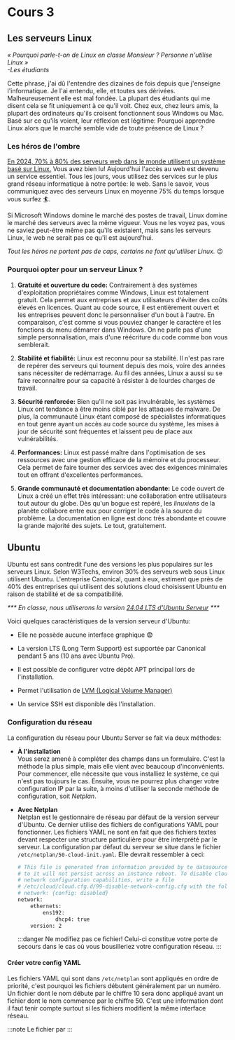 # Cours 3

## Les serveurs Linux <FAIcon icon="fa-brands fa-linux" size="1x"/>

*« Pourquoi parle-t-on de Linux en classe Monsieur ? Personne n'utilise Linux »<br/>-Les étudiants*

Cette phrase, j'ai dû l'entendre des dizaines de fois depuis que j'enseigne l'informatique. Je l'ai entendu, elle, et toutes ses dérivées. Malheureusement elle est mal fondée. La plupart des étudiants qui me disent cela se fit uniquement à ce qu'il voit. Chez eux, chez leurs amis, la plupart des ordinateurs qu'ils croisent fonctionnent sous Windows ou Mac. Basé sur ce qu'ils voient, leur réflexion est légitime: Pourquoi apprendre Linux alors que le marché semble vide de toute présence de Linux ?

### Les héros de l'ombre

<u>En 2024, 70% à 80% des serveurs web dans le monde utilisent un système basé sur Linux.</u> Vous avez bien lu! Aujourd'hui l'accès au web est devenu un service essentiel. Tous les jours, vous utilisez des services sur le plus grand réseau informatique à notre portée: le web. Sans le savoir, vous communiquez avec des serveurs Linux en moyenne 75% du temps lorsque vous surfez 🏄.

Si Microsoft Windows domine le marché des postes de travail, Linux domine le marché des serveurs avec la même vigueur. Vous ne les voyez pas, vous ne saviez peut-être même pas qu'ils existaient, mais sans les serveurs Linux, le web ne serait pas ce qu'il est aujourd'hui.

*Tout les héros ne portent pas de caps, certains ne font qu'utiliser Linux.* 😉

### Pourquoi opter pour un serveur Linux ?

1. **Gratuité et ouverture du code:**
    Contrairement à des systèmes d'exploitation propriétaires comme Windows, Linux est totalement gratuit. Cela permet aux entreprises et aux utilisateurs d'éviter des coûts élevés en licences. Quant au code source, il est entièrement ouvert et les entreprises peuvent donc le personnaliser d'un bout à l'autre. En comparaison, c'est comme si vous pouviez changer le caractère et les fonctions du menu démarrer dans Windows. On ne parle pas d'une simple personnalisation, mais d'une réécriture du code comme bon vous semblerait.

2. **Stabilité et fiabilité:**
    Linux est reconnu pour sa stabilité. Il n'est pas rare de repérer des serveurs qui tournent depuis des mois, voire des années sans nécessiter de redémarrage. Au fil des années, Linux a aussi su se faire reconnaitre pour sa capacité à résister à de lourdes charges de travail.

3. **Sécurité renforcée:**
    Bien qu'il ne soit pas invulnérable, les systèmes Linux ont tendance à être moins ciblé par les attaques de malware. De plus, la communauté Linux étant composé de spécialistes informatiques en tout genre ayant un accès au code source du système, les mises à jour de sécurité sont fréquentes et laissent peu de place aux vulnérabilités.

4. **Performances:**
    Linux est passé maître dans l'optimisation de ses ressources avec une gestion efficace de la mémoire et du processeur. Cela permet de faire tourner des services avec des exigences minimales tout en offrant d'excellentes performances.

5. **Grande communauté et documentation abondante:**
    Le code ouvert de Linux a créé un effet très intéressant: une collaboration entre utilisateurs tout autour du globe. Dès qu'un bogue est repéré, les *linuxiens* de la planète collabore entre eux pour corriger le code à la source du problème. La documentation en ligne est donc très abondante et couvre la grande majorité des sujets. Le tout, gratuitement.

## Ubuntu <FAIcon icon="fa-brands fa-ubuntu" size="1x"/>

Ubuntu est sans contredit l'une des versions les plus populaires sur les serveurs Linux. Selon W3Techs, environ 30% des serveurs web sous Linux utilisent Ubuntu. L'entreprise Canonical, quant à eux, estiment que près de 40% des entreprises qui utilisent des solutions cloud choisissent Ubuntu en raison de stabilité et de sa compatibilité.

*\*\*\* En classe, nous utiliserons la version [24.04 LTS d'Ubuntu Serveur](https://ubuntu.com/download/server) \*\*\**

Voici quelques caractéristiques de la version serveur d'Ubuntu:

- Elle ne possède aucune interface graphique 😨

- La version LTS (Long Term Support) est supportée par Canonical pendant 5 ans (10 ans avec Ubuntu Pro).

- Il est possible de configurer votre dépôt APT principal lors de l'installation.

- Permet l'utilisation de [LVM (Logical Volume Manager)](https://en.wikipedia.org/wiki/Logical_Volume_Manager_(Linux))

- Un service SSH est disponible dès l'installation.

### Configuration du réseau <FAIcon icon="fa-solid fa-network-wired" size="1x"/>

La configuration du réseau pour Ubuntu Server se fait via deux méthodes:

- **À l'installation**<br/>
Vous serez amené à compléter des champs dans un formulaire. C'est la méthode la plus simple, mais elle vient avec beaucoup d'inconvénients. Pour commencer, elle nécessite que vous installiez le système, ce qui n'est pas toujours le cas. Ensuite, vous ne pourrez plus changer votre configuration IP par la suite, à moins d'utiliser la seconde méthode de configuration, soit *Netplan*.

- **Avec Netplan**<br/>
Netplan est le gestionnaire de réseau par défaut de la version serveur d'Ubuntu. Ce dernier utilise des fichiers de configurations YAML pour fonctionner. Les fichiers YAML ne sont en fait que des fichiers textes devant respecter une structure particulière pour être interprété par le serveur. La configuration par défaut du serveur se situe dans le fichier `/etc/netplan/50-cloud-init.yaml`. Elle devrait ressembler à ceci:

    ```bash
    # This file is generated from information provided by te datasource. Changes
    # to it will not persist across an instance reboot. To disable cloud-init's
    # network configuration capabilities, write a file
    # /etc/cloud/cloud.cfg.d/99-disable-network-config.cfg with the following:
    # network: {config: disabled}
    network:
        ethernets:
            ens192:
                dhcp4: true
        version: 2
    ```
    :::danger
    Ne modifiez pas ce fichier! Celui-ci constitue votre porte de secours dans le cas où vous bousilleriez votre configuration réseau.
    :::

#### Créer votre config YAML
Les fichiers YAML qui sont dans `/etc/netplan` sont appliqués en ordre de priorité, c'est pourquoi les fichiers débutent généralement par un numéro. Un fichier dont le nom débute par le chiffre 10 sera donc appliqué avant un fichier dont le nom commence par le chiffre 50. C'est une information dont il faut tenir compte surtout si les fichiers modifient la même interface réseau.

:::note
Le fichier par
:::
